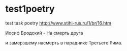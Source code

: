 # test1poetry
test task poetry
http://www.stihi-rus.ru/1/br/16.htm

Иосиф Бродский - На смерть друга



















и замерзшему насмерть в параднике Третьего Рима.
